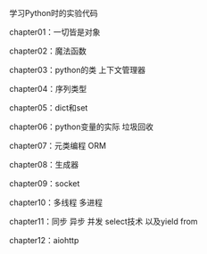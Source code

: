 学习Python时的实验代码

chapter01：一切皆是对象

chapter02：魔法函数

chapter03：python的类 上下文管理器

chapter04：序列类型

chapter05：dict和set

chapter06：python变量的实际 垃圾回收

chapter07：元类编程 ORM

chapter08：生成器

chapter09：socket

chapter10：多线程 多进程

chapter11：同步 异步 并发 select技术 以及yield from

chapter12：aiohttp